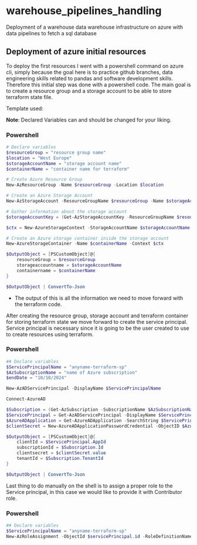 # warehouse_pipelines_handling
Deployment of a warehouse data warehouse infrastructure on azure with data pipelines to fetch a sql database

## Deployment of azure initial resources
To deploy the first resources I went with a powershell command on azure cli, simply because the goal here is to practice github branches, data engineering skills related to pandas and software development skills. Therefore this initial step was done with a powershell code. The main goal is to create a resource group and a storage account to be able to store terraform state file.

Template used:


**Note**: Declared Variables can and should be changed for your liking.

### Powershell
```powershell
# Declare variables
$resourceGroup = "resource group name"
$location = "West Europe"
$storageAccountName = "storage account name"
$containerName = "container name for terraform"

# Create Azure Resource Group
New-AzResourceGroup -Name $resourceGroup -Location $location

# Create an Azure Storage Account
New-AzStorageAccount -ResourceGroupName $resourceGroup -Name $storageAccountName -Location $location -SkuName Standard_LRS -Kind StorageV2 -AllowBlobPublicAccess $false

# Gather information about the storage account
$storageAccountKey = (Get-AzStorageAccountKey -ResourceGroupName $resourceGroup -AccountName $storageAccountName).Value[0]

$ctx = New-AzureStorageContext -StorageAccountName $storageAccountName -StorageAccountKey $storageAccountKey

# Create an Azure storage container inside the storage account
New-AzureStorageContainer -Name $containerName -Context $ctx

$OutputObject = [PSCustomObject]@{
    resourceGroup = $resourceGroup
    storageaccountname = $storageAccountName
    containername = $containerName
}

$OutputObject | ConvertTo-Json
```
- The output of this is all the information we need to move forward with the terraform code.

After creating the resource group, storage account and terraform container for storing terraform state we move forward to create the service principal. Service principal is necessary since it is going to be the user created to use to create resources using terraform.
 
### Powershell
```powershell
## Declare variables
$ServicePrincipalName = "anyname-terraform-sp"
$AzSubscriptionName = "name of Azure subscription"
$endDate = "10/10/2024"

New-AzADServicePrincipal -DisplayName $ServicePrincipalName

Connect-AzureAD

$Subscription = (Get-AzSubscription -SubscriptionName $AzSubscriptionName)
$ServicePrincipal = Get-AzADServicePrincipal -DisplayName $ServicePrincipalName
$AzureADApplication = Get-AzureADApplication -SearchString $ServicePrincipalName
$clientSecret = New-AzureADApplicationPasswordCredential -ObjectID $AzureADApplication.ObjectId -EndDate $endDate

$OutputObject = [PSCustomObject]@{
    clientId = $ServicePrincipal.AppId
    subscriptionId = $Subscription.Id
    clientsecret = $clientSecret.value
    tenantId = $Subscription.TenantId
}

$OutputObject | ConvertTo-Json
```

Last thing to do manually on the shell is to assign a proper role to the Service principal, in this case we would like to provide it with Contributor role.

### Powershell

```PowerShell
## Declare variables
$ServicePrincipalName = "anyname-terraform-sp"
New-AzRoleAssignment -ObjectId $servicePrincipal.id -RoleDefinitionName "Contributor"
```